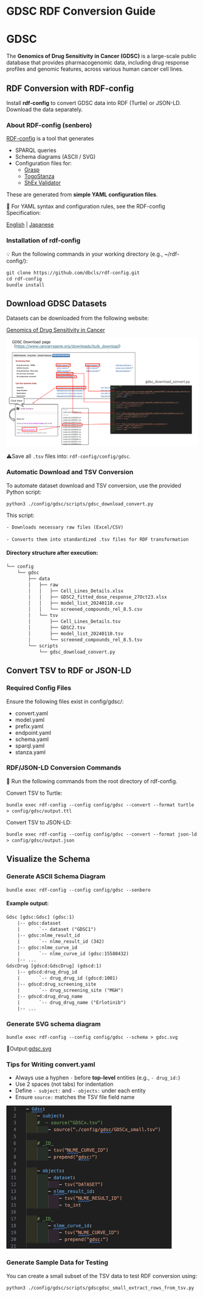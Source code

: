 # GDSC RDF Conversion Guide

# GDSC

The **Genomics of Drug Sensitivity in Cancer (GDSC)** is a large-scale public database that provides pharmacogenomic data, including drug response profiles and genomic features, across various human cancer cell lines.

## RDF Conversion with RDF-config

Install **rdf-config** to convert GDSC data into RDF (Turtle) or JSON-LD.
Download the data separately.

### About RDF-config (senbero)

[RDF-config](https://github.com/dbcls/rdf-config) is a tool that generates

- SPARQL queries
-  Schema diagrams (ASCII / SVG)
- Configuration files for:
    - [Grasp](https://github.com/dbcls/grasp)
    - [TogoStanza](http://togostanza.org/)
    - [ShEx Validator](https://shex.io/) 

These are generated from **simple YAML configuration files**.

📘 For YAML syntax and configuration rules, see the RDF-config Specification:

[English](https://github.com/dbcls/rdf-config/blob/master/doc/spec.md) | [Japanese](https://github.com/dbcls/rdf-config/blob/master/doc/spec_ja.md)

### Installation of rdf-config

💡 Run the following commands in your working directory (e.g., ~/rdf-config/):

```
git clone https://github.com/dbcls/rdf-config.git
cd rdf-config
bundle install
```

## Download GDSC Datasets

Datasets can be downloaded from the following website:

[Genomics of Drug Sensitivity in Cancer](https://www.cancerrxgene.org/downloads/bulk_download)

![gdsc_DL.png](./doc/figure/gdsc_DL.png)

⚠️Save all `.tsv` files into: `rdf-config/config/gdsc`.

### Automatic Download and TSV Conversion

To automate dataset download and TSV conversion, use the provided Python script:

```
python3 ./config/gdsc/scripts/gdsc_download_convert.py
```

This script:

    - Downloads necessary raw files (Excel/CSV)

    - Converts them into standardized .tsv files for RDF transformation

#### Directory structure after execution:

```
└── config
    └── gdsc
        ├── data
        │   ├── raw
        │   │   ├── Cell_Lines_Details.xlsx
        │   │   ├── GDSC2_fitted_dose_response_27Oct23.xlsx
        │   │   ├── model_list_20240110.csv
        │   │   └── screened_compounds_rel_8.5.csv
        │   └── tsv
        │       ├── Cell_Lines_Details.tsv
        │       ├── GDSC2.tsv
        │       ├── model_list_20240110.tsv
        │       └── screened_compounds_rel_8.5.tsv
        └── scripts
            └── gdsc_download_convert.py
```

## Convert TSV to RDF or JSON-LD

### Required Config Files

Ensure the following files exist in config/gdsc/:
* convert.yaml
* model.yaml
* prefix.yaml
* endpoint.yaml
* schema.yaml
* sparql.yaml
* stanza.yaml

### RDF/JSON-LD Conversion Commands

📌 Run the following commands from the root directory of rdf-config.

Convert TSV to Turtle:

```
bundle exec rdf-config --config config/gdsc --convert --format turtle > config/gdsc/output.ttl
```

Convert TSV to JSON-LD:

```
bundle exec rdf-config --config config/gdsc --convert --format json-ld > config/gdsc/output.json
```

## Visualize the Schema

### Generate ASCII Schema Diagram

```
bundle exec rdf-config --config config/gdsc --senbero
```

#### Example output:

```
Gdsc [gdsc:Gdsc] (gdsc:1)
    |-- gdsc:dataset
    |       `-- dataset ("GDSC1")
    |-- gdsc:nlme_result_id
    |       `-- nlme_result_id (342)
    |-- gdsc:nlme_curve_id
    |       `-- nlme_curve_id (gdsc:15580432)
    |-- ...
GdscDrug [gdscd:GdscDrug] (gdscd:1)
    |-- gdscd:drug_drug_id
    |       `-- drug_drug_id (gdscd:1001)
    |-- gdscd:drug_screening_site
    |       `-- drug_screening_site ("MGH")
    |-- gdscd:drug_drug_name
    |       `-- drug_drug_name ("Erlotinib")
    |-- ...

```

### Generate SVG schema diagram

```
bundle exec rdf-config --config config/gdsc --schema > gdsc.svg
```

📍Output:[gdsc.svg](./doc/figure/gdsc.svg)

### Tips for Writing convert.yaml

- Always use a hyphen `-` before **top-level** entities (e.g., `- drug_id:`)
- Use 2 spaces (not tabs) for indentation
- Define `- subject:` and `- objects:` under each entity
- Ensure `source:` matches the TSV file field name

![convert.yaml](./doc/figure/convert.yaml.png)

### Generate Sample Data for Testing

You can create a small subset of the TSV data to test RDF conversion using:

```
python3 ./config/gdsc/scripts/gdscgdsc_small_extract_rows_from_tsv.py
```
